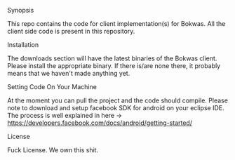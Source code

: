 Synopsis

This repo contains the code for client implementation(s) for Bokwas. All the client side code is present in this repository. 

Installation

The downloads section will have the latest binaries of the Bokwas client. Please install the appropriate binary. If there is/are none there, it probably means that we haven't made anything yet.

Setting Code On Your Machine

At the moment you can pull the project and the code should compile. Please note to download and setup facebook SDK for android on your eclipse IDE. The process is well explained in here -> https://developers.facebook.com/docs/android/getting-started/

License

Fuck License. We own this shit. 